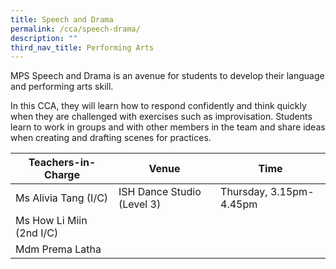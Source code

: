 ```yaml
---
title: Speech and Drama
permalink: /cca/speech-drama/
description: ""
third_nav_title: Performing Arts
---
```

MPS Speech and Drama is an avenue for students to develop their language and performing arts skill.

In this CCA, they will learn how to respond confidently and think quickly when they are challenged with exercises such as improvisation. Students learn to work in groups and with other members in the team and share ideas when creating and drafting scenes for practices.


| Teachers-in-Charge | Venue | Time |
| -------- | -------- | -------- |
| Ms Alivia Tang (I/C)     | ISH Dance Studio (Level 3)     | Thursday, 3.15pm-4.45pm     |
| Ms How Li Miin (2nd I/C)     |      |     |
| Mdm Prema Latha    |     |      |